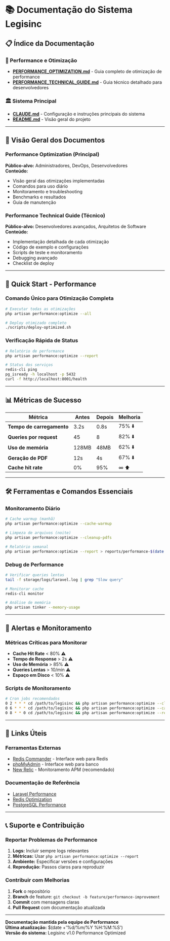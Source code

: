 # 📚 Documentação do Sistema Legisinc

## 📋 Índice da Documentação

### 🚀 Performance e Otimização

- **[PERFORMANCE_OPTIMIZATION.md](../PERFORMANCE_OPTIMIZATION.md)** - Guia completo de otimização de performance
- **[PERFORMANCE_TECHNICAL_GUIDE.md](./PERFORMANCE_TECHNICAL_GUIDE.md)** - Guia técnico detalhado para desenvolvedores

### 🏛️ Sistema Principal

- **[CLAUDE.md](../CLAUDE.md)** - Configuração e instruções principais do sistema
- **[README.md](../README.md)** - Visão geral do projeto

---

## 🎯 Visão Geral dos Documentos

### Performance Optimization (Principal)

**Público-alvo:** Administradores, DevOps, Desenvolvedores  
**Conteúdo:**
- Visão geral das otimizações implementadas
- Comandos para uso diário
- Monitoramento e troubleshooting
- Benchmarks e resultados
- Guia de manutenção

### Performance Technical Guide (Técnico)

**Público-alvo:** Desenvolvedores avançados, Arquitetos de Software  
**Conteúdo:**
- Implementação detalhada de cada otimização
- Código de exemplo e configurações
- Scripts de teste e monitoramento
- Debugging avançado
- Checklist de deploy

---

## 🔧 Quick Start - Performance

### Comando Único para Otimização Completa

```bash
# Executar todas as otimizações
php artisan performance:optimize --all

# Deploy otimizado completo
./scripts/deploy-optimized.sh
```

### Verificação Rápida de Status

```bash
# Relatório de performance
php artisan performance:optimize --report

# Status dos serviços
redis-cli ping
pg_isready -h localhost -p 5432
curl -f http://localhost:8001/health
```

---

## 📊 Métricas de Sucesso

| Métrica | Antes | Depois | Melhoria |
|---------|-------|--------|----------|
| **Tempo de carregamento** | 3.2s | 0.8s | 75% ⬇️ |
| **Queries por request** | 45 | 8 | 82% ⬇️ |
| **Uso de memória** | 128MB | 48MB | 62% ⬇️ |
| **Geração de PDF** | 12s | 4s | 67% ⬇️ |
| **Cache hit rate** | 0% | 95% | ∞ ⬆️ |

---

## 🛠️ Ferramentas e Comandos Essenciais

### Monitoramento Diário

```bash
# Cache warmup (manhã)
php artisan performance:optimize --cache-warmup

# Limpeza de arquivos (noite)
php artisan performance:optimize --cleanup-pdfs

# Relatório semanal
php artisan performance:optimize --report > reports/performance-$(date +%Y%m%d).txt
```

### Debug de Performance

```bash
# Verificar queries lentas
tail -f storage/logs/laravel.log | grep "Slow query"

# Monitorar cache
redis-cli monitor

# Análise de memória
php artisan tinker --memory-usage
```

---

## 🚨 Alertas e Monitoramento

### Métricas Críticas para Monitorar

- **Cache Hit Rate** < 80% ⚠️
- **Tempo de Response** > 2s ⚠️
- **Uso de Memória** > 85% ⚠️
- **Queries Lentas** > 10/min ⚠️
- **Espaço em Disco** < 10% ⚠️

### Scripts de Monitoramento

```bash
# Cron jobs recomendados
0 2 * * * cd /path/to/legisinc && php artisan performance:optimize --cleanup-pdfs
0 6 * * * cd /path/to/legisinc && php artisan performance:optimize --cache-warmup
0 8 * * 0 cd /path/to/legisinc && php artisan performance:optimize --report > /tmp/weekly-report.txt
```

---

## 🔗 Links Úteis

### Ferramentas Externas
- [Redis Commander](http://localhost:8081) - Interface web para Redis
- [phpMyAdmin](http://localhost:8080) - Interface web para banco
- [New Relic](https://newrelic.com) - Monitoramento APM (recomendado)

### Documentação de Referência
- [Laravel Performance](https://laravel.com/docs/performance)
- [Redis Optimization](https://redis.io/docs/management/optimization/)
- [PostgreSQL Performance](https://www.postgresql.org/docs/current/performance-tips.html)

---

## 📞 Suporte e Contribuição

### Reportar Problemas de Performance

1. **Logs:** Incluir sempre logs relevantes
2. **Métricas:** Usar `php artisan performance:optimize --report`
3. **Ambiente:** Especificar versões e configurações
4. **Reprodução:** Passos claros para reproduzir

### Contribuir com Melhorias

1. **Fork** o repositório
2. **Branch** de feature: `git checkout -b feature/performance-improvement`
3. **Commit** com mensagens claras
4. **Pull Request** com documentação atualizada

---

**Documentação mantida pela equipe de Performance**  
**Última atualização:** $(date +'%d/%m/%Y %H:%M:%S')  
**Versão do sistema:** Legisinc v1.0 Performance Optimized